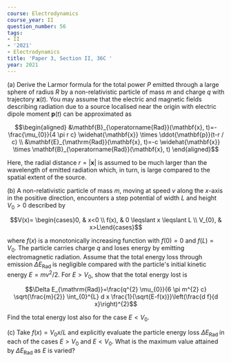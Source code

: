 ```yaml
---
course: Electrodynamics
course_year: II
question_number: 56
tags:
- II
- '2021'
- Electrodynamics
title: 'Paper 3, Section II, 36C '
year: 2021
---
```




(a) Derive the Larmor formula for the total power $P$ emitted through a large sphere of radius $R$ by a non-relativistic particle of mass $m$ and charge $q$ with trajectory $\mathbf{x}(t)$. You may assume that the electric and magnetic fields describing radiation due to a source localised near the origin with electric dipole moment $\mathbf{p}(t)$ can be approximated as

$$\begin{aligned}
&\mathbf{B}_{\operatorname{Rad}}(\mathbf{x}, t)=-\frac{\mu_{0}}{4 \pi r c} \widehat{\mathbf{x}} \times \ddot{\mathbf{p}}(t-r / c) \\
&\mathbf{E}_{\mathrm{Rad}}(\mathbf{x}, t)=-c \widehat{\mathbf{x}} \times \mathbf{B}_{\operatorname{Rad}}(\mathbf{x}, t)
\end{aligned}$$

Here, the radial distance $r=|\mathbf{x}|$ is assumed to be much larger than the wavelength of emitted radiation which, in turn, is large compared to the spatial extent of the source.

(b) A non-relativistic particle of mass $m$, moving at speed $v$ along the $x$-axis in the positive direction, encounters a step potential of width $L$ and height $V_{0}>0$ described by

$$V(x)= \begin{cases}0, & x<0 \\ f(x), & 0 \leqslant x \leqslant L \\ V_{0}, & x>L\end{cases}$$

where $f(x)$ is a monotonically increasing function with $f(0)=0$ and $f(L)=V_{0}$. The particle carries charge $q$ and loses energy by emitting electromagnetic radiation. Assume that the total energy loss through emission $\Delta E_{\text {Rad }}$ is negligible compared with the particle's initial kinetic energy $E=m v^{2} / 2$. For $E>V_{0}$, show that the total energy lost is

$$\Delta E_{\mathrm{Rad}}=\frac{q^{2} \mu_{0}}{6 \pi m^{2} c} \sqrt{\frac{m}{2}} \int_{0}^{L} d x \frac{1}{\sqrt{E-f(x)}}\left(\frac{d f}{d x}\right)^{2}$$

Find the total energy lost also for the case $E<V_{0}$.

(c) Take $f(x)=V_{0} x / L$ and explicitly evaluate the particle energy loss $\Delta E_{\text {Rad }}$ in each of the cases $E>V_{0}$ and $E<V_{0}$. What is the maximum value attained by $\Delta E_{\text {Rad }}$ as $E$ is varied?